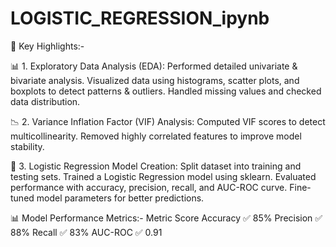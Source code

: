 # LOGISTIC_REGRESSION_ipynb
📝 Key Highlights:-

📊 1. Exploratory Data Analysis (EDA):
Performed detailed univariate & bivariate analysis.
Visualized data using histograms, scatter plots, and boxplots to detect patterns & outliers.
Handled missing values and checked data distribution.

📉 2. Variance Inflation Factor (VIF) Analysis:
Computed VIF scores to detect multicollinearity.
Removed highly correlated features to improve model stability.

🔢 3. Logistic Regression Model Creation:
Split dataset into training and testing sets.
Trained a Logistic Regression model using sklearn.
Evaluated performance with accuracy, precision, recall, and AUC-ROC curve.
Fine-tuned model parameters for better predictions.

📊 Model Performance Metrics:-
Metric	Score
Accuracy	✅ 85%
Precision	✅ 88%
Recall	✅ 83%
AUC-ROC	✅ 0.91
